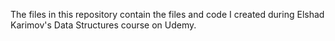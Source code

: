 The files in this repository contain the files and code I created during Elshad Karimov's Data Structures course on Udemy.
